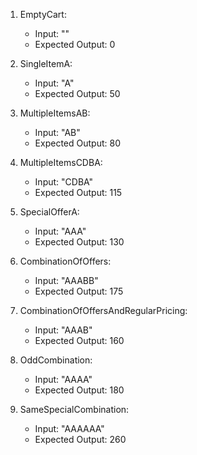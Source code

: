 1. EmptyCart:
   - Input: ""
   - Expected Output: 0

2. SingleItemA:
   - Input: "A"
   - Expected Output: 50

3. MultipleItemsAB:
   - Input: "AB"
   - Expected Output: 80

4. MultipleItemsCDBA:
   - Input: "CDBA"
   - Expected Output: 115

5. SpecialOfferA:
   - Input: "AAA"
   - Expected Output: 130

6. CombinationOfOffers:
   - Input: "AAABB"
   - Expected Output: 175

7. CombinationOfOffersAndRegularPricing:
   - Input: "AAAB"
   - Expected Output: 160
8. OddCombination:
   - Input: "AAAA"
   - Expected Output: 180
9. SameSpecialCombination:
   - Input: "AAAAAA"
   - Expected Output: 260
